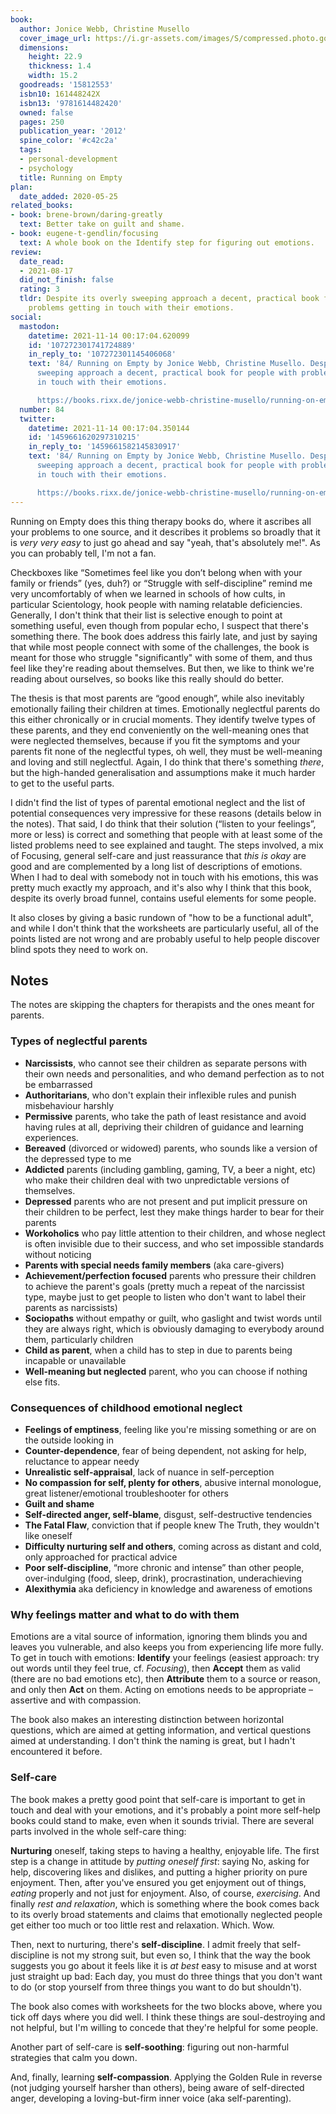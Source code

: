 ```yaml
---
book:
  author: Jonice Webb, Christine Musello
  cover_image_url: https://i.gr-assets.com/images/S/compressed.photo.goodreads.com/books/1344747179l/15812553._SX98_.jpg
  dimensions:
    height: 22.9
    thickness: 1.4
    width: 15.2
  goodreads: '15812553'
  isbn10: 161448242X
  isbn13: '9781614482420'
  owned: false
  pages: 250
  publication_year: '2012'
  spine_color: '#c42c2a'
  tags:
  - personal-development
  - psychology
  title: Running on Empty
plan:
  date_added: 2020-05-25
related_books:
- book: brene-brown/daring-greatly
  text: Better take on guilt and shame.
- book: eugene-t-gendlin/focusing
  text: A whole book on the Identify step for figuring out emotions.
review:
  date_read:
  - 2021-08-17
  did_not_finish: false
  rating: 3
  tldr: Despite its overly sweeping approach a decent, practical book for people with
    problems getting in touch with their emotions.
social:
  mastodon:
    datetime: 2021-11-14 00:17:04.620099
    id: '107272301741724889'
    in_reply_to: '107272301145406068'
    text: '84/ Running on Empty by Jonice Webb, Christine Musello. Despite its overly
      sweeping approach a decent, practical book for people with problems getting
      in touch with their emotions.

      https://books.rixx.de/jonice-webb-christine-musello/running-on-empty/ #rixxReads'
  number: 84
  twitter:
    datetime: 2021-11-14 00:17:04.350144
    id: '1459661620297310215'
    in_reply_to: '1459661582145830917'
    text: '84/ Running on Empty by Jonice Webb, Christine Musello. Despite its overly
      sweeping approach a decent, practical book for people with problems getting
      in touch with their emotions.

      https://books.rixx.de/jonice-webb-christine-musello/running-on-empty/'
---
```


Running on Empty does this thing therapy books do, where it ascribes all your problems to one source, and it describes
it problems so broadly that it is *very very easy* to just go ahead and say "yeah, that's absolutely me!". As you can
probably tell, I'm not a fan.

Checkboxes like “Sometimes feel like you don’t belong when with your family or friends” (yes, duh?) or “Struggle with
self-discipline” remind me very uncomfortably of when we learned in schools of how cults, in particular Scientology,
hook people with naming relatable deficiencies. Generally, I don't think that their list is selective enough to point at
something useful, even though from popular echo, I suspect that there's something there. The book does address this
fairly late, and just by saying that while most people connect with some of the challenges, the book is meant for those
who struggle "significantly" with some of them, and thus feel like they're reading about themselves. But then, we like
to think we're reading about ourselves, so books like this really should do better.

The thesis is that most parents are “good enough”, while also inevitably emotionally failing their children at times.
Emotionally neglectful parents do this either chronically or in crucial moments.  They identify twelve types of these
parents, and they end conveniently on the well-meaning ones that were neglected themselves, because if you fit the
symptoms and your parents fit none of the neglectful types, oh well, they must be well-meaning and loving and still
neglectful. Again, I do think that there's something *there*, but the high-handed generalisation and assumptions make it
much harder to get to the useful parts.

I didn't find the list of types of parental emotional neglect and the list of potential consequences very impressive for
these reasons (details below in the notes). That said, I do think that their solution (“listen to your feelings”, more
or less) is correct and something that people with at least some of the listed problems need to see explained and
taught. The steps involved, a mix of Focusing, general self-care and just reassurance that *this is okay* are good and
are complemented by a long list of descriptions of emotions. When I had to deal with somebody not in touch with his
emotions, this was pretty much exactly my approach, and it's also why I think that this book, despite its overly broad
funnel, contains useful elements for some people.

It also closes by giving a basic rundown of "how to be a functional adult", and while I don't think that the worksheets
are particularly useful, all of the points listed are not wrong and are probably useful to help people discover blind
spots they need to work on.

## Notes

The notes are skipping the chapters for therapists and the ones meant for parents.

### Types of neglectful parents

- **Narcissists**, who cannot see their children as separate persons with their own needs and personalities, and who demand perfection as to not be embarrassed
- **Authoritarians**, who don't explain their inflexible rules and punish misbehaviour harshly
- **Permissive** parents, who take the path of least resistance and avoid having rules at all, depriving their children of guidance and learning experiences.
- **Bereaved** (divorced or widowed) parents, who sounds like a version of the depressed type to me
- **Addicted** parents (including gambling, gaming, TV, a beer a night, etc) who make their children deal with
  two unpredictable versions of themselves.
- **Depressed** parents who are not present and put implicit pressure on their children to be perfect, lest they make
  things harder to bear for their parents
- **Workoholics** who pay little attention to their children, and whose neglect is often invisible due to their success,
  and who set impossible standards without noticing
- **Parents with special needs family members** (aka care-givers)
- **Achievement/perfection focused** parents who pressure their children to achieve the parent's goals (pretty much a
  repeat of the narcissist type, maybe just to get people to listen who don't want to label their parents as narcissists)
- **Sociopaths** without empathy or guilt, who gaslight and twist words until they are always right, which is obviously
  damaging to everybody around them, particularly children
- **Child as parent**, when a child has to step in due to parents being incapable or unavailable
- **Well-meaning but neglected** parent, who you can choose if nothing else fits.

### Consequences of childhood emotional neglect

- **Feelings of emptiness**, feeling like you're missing something or are on the outside looking in
- **Counter-dependence**, fear of being dependent, not asking for help, reluctance to appear needy
- **Unrealistic self-appraisal**, lack of nuance in self-perception
- **No compassion for self, plenty for others**, abusive internal monologue, great listener/emotional troubleshooter for others
- **Guilt and shame**
- **Self-directed anger, self-blame**, disgust, self-destructive tendencies
- **The Fatal Flaw**, conviction that if people knew The Truth, they wouldn't like oneself
- **Difficulty nurturing self and others**, coming across as distant and cold, only approached for practical advice
- **Poor self-discipline**, “more chronic and intense” than other people, over-indulging (food, sleep, drink),
  procrastination, underachieving
- **Alexithymia** aka deficiency in knowledge and awareness of emotions

### Why feelings matter and what to do with them

Emotions are a vital source of information, ignoring them blinds you and leaves you vulnerable, and also keeps you from
experiencing life more fully. To get in touch with emotions: **Identify** your feelings (easiest approach: try out
words until they feel true, cf. *Focusing*), then **Accept** them as valid (there are no bad emotions etc), then
**Attribute** them to a source or reason, and only then **Act** on them. Acting on emotions needs to be appropriate –
assertive and with compassion.

The book also makes an interesting distinction between horizontal questions, which are aimed at getting information, and
vertical questions aimed at understanding. I don't think the naming is great, but I hadn't encountered it before.

### Self-care

The book makes a pretty good point that self-care is important to get in touch and deal with your emotions, and it's
probably a point more self-help books could stand to make, even when it sounds trivial. There are several parts involved
in the whole self-care thing:

**Nurturing** oneself, taking steps to having a healthy, enjoyable life. The first step is a change in attitude by
*putting oneself first*: saying No, asking for help, discovering likes and dislikes, and putting a higher priority on
pure enjoyment. Then, after you've ensured you get enjoyment out of things, *eating* properly and not just for
enjoyment. Also, of course, *exercising*. And finally *rest and relaxation*, which is something where the book comes
back to its overly broad statements and claims that emotionally neglected people get either too much or too little rest
and relaxation. Which. Wow.

Then, next to nurturing, there's **self-discipline**. I admit freely that self-discipline is not my strong suit, but
even so, I think that the way the book suggests you go about it feels like it is *at best* easy to misuse and at worst
just straight up bad: Each day, you must do three things that you don't want to do (or stop yourself from three things
you want to do but shouldn't).

The book also comes with worksheets for the two blocks above, where you tick off days where you did well. I think these
things are soul-destroying and not helpful, but I'm willing to concede that they're helpful for some people.

Another part of self-care is **self-soothing**: figuring out non-harmful strategies that calm you down.

And, finally, learning **self-compassion**. Applying the Golden Rule in reverse (not judging yourself harsher than
others), being aware of self-directed anger, developing a loving-but-firm inner voice (aka self-parenting).
